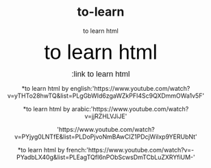 # to-learn
to learn html
<html>
<head>
<How to learn html>
<title>
hi to learn
</title>
</head>
<body align=center>
<img crc ='logo.jpg'/><br>
<font face='arial' size='+6' color='black' <b>to learn html</font>
<p>

<font face='arial' size='+1'>:link to learn html</font>
<ul>
<p>*to learn html  by english:'https://www.youtube.com/watch?v=yTHTo28hwTQ&list=PLgGbWId6zgaWZkPFI4Sc9QXDmmOWa1v5F'
<p>*to learn html by arabic:'https://www.youtube.com/watch?v=jjRZHLVJiJE'
<p>'https://www.youtube.com/watch?v=PYjyg0LNTfE&list=PLDoPjvoNmBAwClZ1PDcjWilxp9YERUbNt'
<p>*to learn html by french:'https://www.youtube.com/watch?v=-PYadbLX40g&list=PLEagTQfI6nPObScwsDmTCbLuZXRYfiUM-'
</body>
</html>
